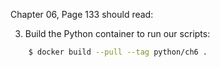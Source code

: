 Chapter 06, Page 133 should read:

  3. Build the Python container to run our scripts:
  
  ```sh
      $ docker build --pull --tag python/ch6 .
  ```
